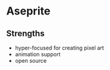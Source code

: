 # Aseprite

## Strengths

- hyper-focused for creating pixel art  
- animation support
- open source
